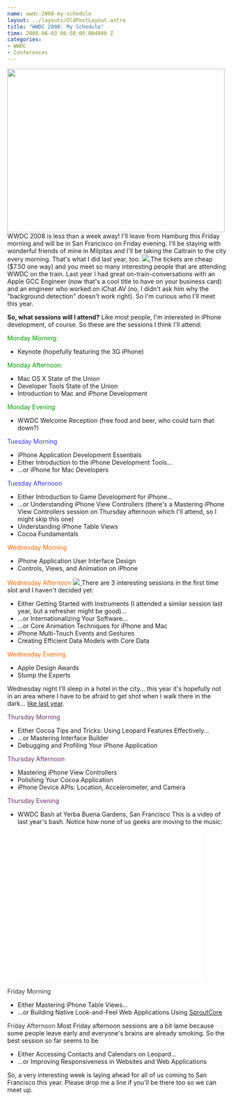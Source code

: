 ```yaml
--- 
name: wwdc-2008-my-schedule
layout: ../layouts/OldPostLayout.astro
title: "WWDC 2008: My Schedule"
time: 2008-06-03 06:58:00.004000 Z
categories: 
- WWDC
- Conferences
---
```

<a href="http://www.flickr.com/photos/26767281@N06/2547043825/">
<img src="http://farm4.static.flickr.com/3002/2547043825_88c6ac5bd9.jpg?v=0" alt="" onload="show_notes_initially();" class="reflect" height="375" width="500" /></a>
WWDC 2008 is less than a week away! I'll leave from Hamburg this Friday morning and will be in San Francisco on Friday evening. I'll be staying with wonderful friends of mine in Milpitas and I'll be taking the Caltrain to the city every morning. That's what I did last year, too.
<a title="100_5072" href="http://www.flickr.com/photos/26767281@N06/2547043821/">
<img src="http://static.flickr.com/2176/2547043821_3c75eb6336_d.jpg" border="0" />
</a>
The tickets are cheap ($7.50 one way) and you meet so many interesting people that are attending WWDC on the train. Last year I had great on-train-conversations with an Apple GCC Engineer (now that's a cool title to have on your business card) and an engineer who worked on iChat AV (no, I didn't ask him why the "background detection" doesn't work right). So I'm curious who I'll meet this year.

<span style="font-weight: bold;">So, what sessions will I attend?</span>
Like most people, I'm interested in iPhone development, of course. So these are the sessions I think I'll attend:

<span style="color: rgb(0, 153, 0);">Monday Morning:</span>
<ul><li>Keynote (hopefully featuring the 3G iPhone)</li></ul><span style="color: rgb(0, 153, 0);">Monday Afternoon:</span>
<ul><li>Mac OS X State of the Union</li><li>Developer Tools State of the Union</li><li>Introduction to Mac and iPhone Development</li></ul><span style="color: rgb(0, 153, 0);">Monday Evening</span>
<ul><li>WWDC Welcome Reception (free food and beer, who could turn that down?)</li></ul><span style="color: rgb(51, 51, 255);">Tuesday Morning</span>
<ul><li>iPhone Application Development Essentials</li><li>Either Introduction to the iPhone Development Tools...</li><li>...or iPhone for Mac Developers</li></ul><span style="color: rgb(51, 51, 255);">Tuesday Afternoon</span>
<ul><li>Either Introduction to Game Development for iPhone...</li><li>...or Understanding iPhone View Controllers (there's a Mastering iPhone View Controllers session on Thursday afternoon which I'll attend, so I might skip this one)</li><li>Understanding iPhone Table Views</li><li>Cocoa Fundamentals</li></ul><span style="color: rgb(255, 102, 0);">Wednesday Morning</span>
<ul><li>iPhone Application User Interface Design</li><li>Controls, Views, and Animation on iPhone</li></ul><span style="color: rgb(255, 102, 0);">Wednesday Afternoon</span>
<a title="100_5110" href="http://www.flickr.com/photos/26767281@N06/2547043831/">
<img src="http://static.flickr.com/3051/2547043831_0bd6821957_d.jpg" border="0" />
</a>
There are 3 interesting sessions in the first time slot and I haven't decided yet:
<ul><li>Either Getting Started with Instruments (I attended a similar session last year, but a refresher might be good)...</li><li>...or Internationalizing Your Software...</li><li>...or Core Animation Techniques for iPhone and Mac</li><li>iPhone Multi-Touch Events and Gestures</li><li>Creating Efficient Data Models with Core Data</li></ul><span style="color: rgb(255, 102, 0);">Wednesday Evening</span>
<ul><li>Apple Design Awards</li><li>Stump the Experts</li></ul>Wednesday night I'll sleep in a hotel in the city... this year it's hopefully not in an area where I have to be afraid to get shot when I walk there in the dark... <a href="http://www.baybridgeinn.com/">like last year</a>.

<span style="color: rgb(102, 51, 102);">Thursday Morning</span>
<ul><li>Either Cocoa Tips and Tricks: Using Leopard Features Effectively...</li><li>...or Mastering Interface Builder</li><li>Debugging and Profiling Your iPhone Application
</li></ul><span style="color: rgb(102, 51, 102);">Thursday Afternoon</span>
<ul><li>Mastering iPhone View Controllers</li><li>Polishing Your Cocoa Application</li><li>iPhone Device APIs: Location, Accelerometer, and Camera</li></ul><span style="color: rgb(102, 51, 102);">Thursday Evening</span>
<ul><li>WWDC Bash at Yerba Buena Gardens, San Francisco
This is a video of last year's bash. Notice how none of us geeks are moving to the music:
<object height="355" width="425"><param name="movie" value="http://www.youtube.com/v/Ixmss91MyKE&amp;hl=en"><param name="wmode" value="transparent"><embed src="http://www.youtube.com/v/Ixmss91MyKE&amp;hl=en" type="application/x-shockwave-flash" wmode="transparent" height="355" width="425"></embed></object></li></ul>
<span style="color: rgb(51, 51, 51);">Friday Morning</span>
<ul><li>Either Mastering iPhone Table Views...</li><li>...or Building Native Look-and-Feel Web Applications Using <a href="http://www.sproutcore.com/">SproutCore</a></li></ul><span style="color: rgb(51, 51, 51);">Friday Afternoon</span>
Most Friday afternoon sessions are a bit lame because some people leave early and everyone's brains are already smoking. So the best session so far seems to be
<ul><li>Either Accessing Contacts and Calendars on Leopard...</li><li>...or Improving Responsiveness in Websites and Web Applications</li></ul>So, a very interesting week is laying ahead for all of us coming to San Francisco this year. Please drop me a line if you'll be there too so we can meet up.
